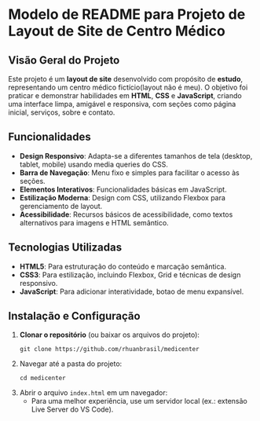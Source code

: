 # Modelo de README para Projeto de Layout de Site de Centro Médico

## Visão Geral do Projeto
Este projeto é um **layout de site** desenvolvido com propósito de **estudo**, representando um centro médico fictício(layout não é meu). O objetivo foi praticar e demonstrar habilidades em **HTML**, **CSS** e **JavaScript**, criando uma interface limpa, amigável e responsiva, com seções como página inicial, serviços, sobre e contato.

## Funcionalidades
- **Design Responsivo**: Adapta-se a diferentes tamanhos de tela (desktop, tablet, mobile) usando media queries do CSS.
- **Barra de Navegação**: Menu fixo e simples para facilitar o acesso às seções.
- **Elementos Interativos**: Funcionalidades básicas em JavaScript.
- **Estilização Moderna**: Design com CSS, utilizando Flexbox para gerenciamento de layout.
- **Acessibilidade**: Recursos básicos de acessibilidade, como textos alternativos para imagens e HTML semântico.

## Tecnologias Utilizadas
- **HTML5**: Para estruturação do conteúdo e marcação semântica.
- **CSS3**: Para estilização, incluindo Flexbox, Grid e técnicas de design responsivo.
- **JavaScript**: Para adicionar interatividade, botao de menu expansível.


## Instalação e Configuração
1. **Clonar o repositório** (ou baixar os arquivos do projeto):
   ```
   git clone https://github.com/rhuanbrasil/medicenter
   ```
2. Navegar até a pasta do projeto:
   ```
   cd medicenter
   ```
3. Abrir o arquivo `index.html` em um navegador:
   - Para uma melhor experiência, use um servidor local (ex.: extensão Live Server do VS Code).

